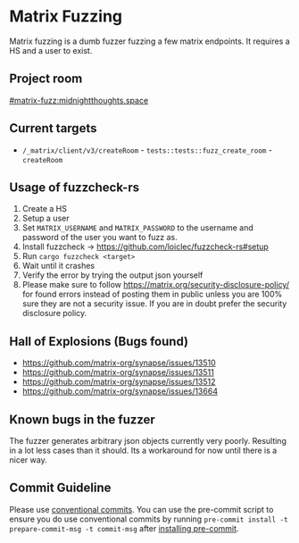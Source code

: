 # Matrix Fuzzing

Matrix fuzzing is a dumb fuzzer fuzzing a few matrix endpoints. It requires a HS and a user to exist.

## Project room

[#matrix-fuzz:midnightthoughts.space](https://matrix.to/#/#matrix-fuzz:midnightthoughts.space)

## Current targets

- `/_matrix/client/v3/createRoom` - `tests::tests::fuzz_create_room` - `createRoom`

## Usage of fuzzcheck-rs

1. Create a HS
2. Setup a user
3. Set `MATRIX_USERNAME` and `MATRIX_PASSWORD` to the username and password of the user you want to fuzz as.
4. Install fuzzcheck -> <https://github.com/loiclec/fuzzcheck-rs#setup>
5. Run `cargo fuzzcheck <target>`
6. Wait until it crashes
7. Verify the error by trying the output json yourself
8. Please make sure to follow <https://matrix.org/security-disclosure-policy/> for found errors instead of posting them in public unless you are 100% sure they are not a security issue. If you are in doubt prefer the security disclosure policy.

## Hall of Explosions (Bugs found)

- <https://github.com/matrix-org/synapse/issues/13510>
- <https://github.com/matrix-org/synapse/issues/13511>
- <https://github.com/matrix-org/synapse/issues/13512>
- <https://github.com/matrix-org/synapse/issues/13664>

## Known bugs in the fuzzer

The fuzzer generates arbitrary json objects currently very poorly. Resulting in a lot less cases than it should. Its a workaround for now until there is a nicer way.

## Commit Guideline

Please use [conventional commits](https://www.conventionalcommits.org). You can use the pre-commit script to ensure you
do use conventional commits by running `pre-commit install -t prepare-commit-msg -t commit-msg`
after [installing pre-commit](https://pre-commit.com/#install).
